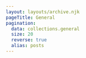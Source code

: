 ```yaml
---
layout: layouts/archive.njk
pageTitle: General
pagination:
  data: collections.general
  size: 20
  reverse: true
  alias: posts
---
```


